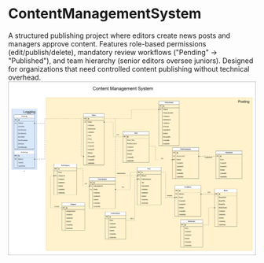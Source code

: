 # ContentManagementSystem
A structured publishing project where editors create news posts and managers approve content. Features role-based permissions (edit/publish/delete), mandatory review workflows ("Pending" → "Published"), and team hierarchy (senior editors oversee juniors). Designed for organizations that need controlled content publishing without technical overhead.<be></br>
![image.png](https://github.com/ZaidHani/ContentManagementSystem/blob/main/image.png)
